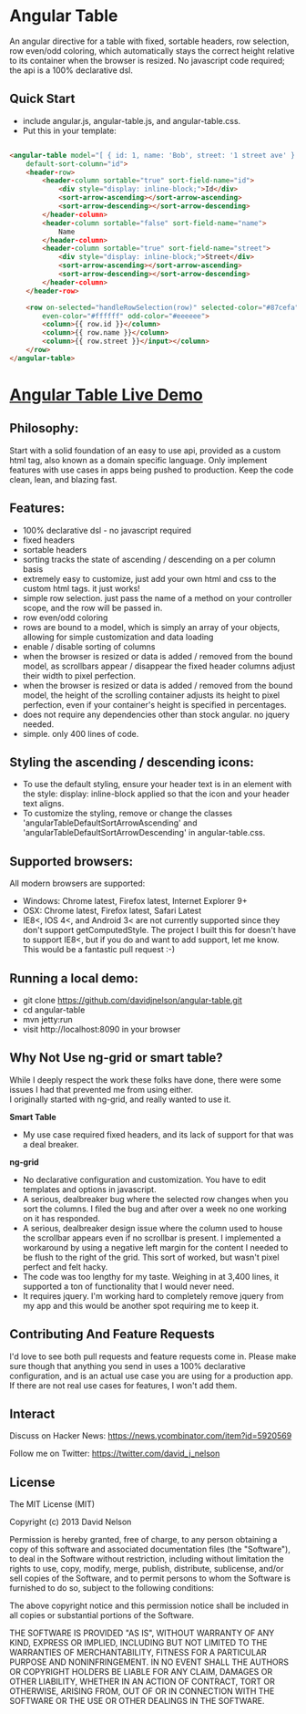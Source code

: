 Angular Table
=============

An angular directive for a table with fixed, sortable headers, row selection, row even/odd coloring, 
which automatically stays the correct height relative to its container when the browser is resized. 
No javascript code required; the api is a 100% declarative dsl.

Quick Start
-----------

* include angular.js, angular-table.js, and angular-table.css.
* Put this in your template: 

```html

<angular-table model="[ { id: 1, name: 'Bob', street: '1 street ave' } ]" 
    default-sort-column="id">
    <header-row>
        <header-column sortable="true" sort-field-name="id">
            <div style="display: inline-block;">Id</div>
            <sort-arrow-ascending></sort-arrow-ascending>
            <sort-arrow-descending></sort-arrow-descending>
        </header-column>
        <header-column sortable="false" sort-field-name="name">
            Name
        </header-column>
        <header-column sortable="true" sort-field-name="street">
            <div style="display: inline-block;">Street</div>
            <sort-arrow-ascending></sort-arrow-ascending>
            <sort-arrow-descending></sort-arrow-descending>
        </header-column>
    </header-row>

    <row on-selected="handleRowSelection(row)" selected-color="#87cefa" 
        even-color="#ffffff" odd-color="#eeeeee">
        <column>{{ row.id }}</column>
        <column>{{ row.name }}</column>
        <column>{{ row.street }}</input></column>
    </row>
</angular-table>

```

# [Angular Table Live Demo](http://angulartable.com/demo/index.html)

Philosophy:
-----------

Start with a solid foundation of an easy to use api, provided as a custom html tag, also known as a 
domain specific language.  Only implement features with use cases in apps being pushed to production.  Keep the
code clean, lean, and blazing fast.

Features:
---------

* 100% declarative dsl - no javascript required
* fixed headers
* sortable headers
* sorting tracks the state of ascending / descending on a per column basis
* extremely easy to customize, just add your own html and css to the custom html tags.  it just works!
* simple row selection.  just pass the name of a method on your controller scope, and the row will be passed in.
* row even/odd coloring
* rows are bound to a model, which is simply an array of your objects, allowing for simple customization 
and data loading
* enable / disable sorting of columns
* when the browser is resized or data is added / removed from the bound model, as scrollbars appear / disappear 
the fixed header columns adjust their width to pixel perfection.
* when the browser is resized or data is added / removed from the bound model, the height of the scrolling
container adjusts its height to pixel perfection, even if your container's height is specified in percentages.
* does not require any dependencies other than stock angular.  no jquery needed.
* simple.  only 400 lines of code.

Styling the ascending / descending icons:
-----------------------------------------

* To use the default styling, ensure your header text is in an element with the style:  display: inline-block applied
so that the icon and your header text aligns.
* To customize the styling, remove or change the classes 'angularTableDefaultSortArrowAscending' and
'angularTableDefaultSortArrowDescending' in angular-table.css.

Supported browsers:
-------------------
All modern browsers are supported: 
* Windows: Chrome latest, Firefox latest, Internet Explorer 9+
* OSX: Chrome latest, Firefox latest, Safari Latest
* IE8<, IOS 4<, and Android 3< are not currently supported since they don't support getComputedStyle.  The project I 
built this for doesn't have to support IE8<, but if you do and want to add support, let me know.  This would be a 
fantastic pull request :-)

Running a local demo:
---------------------
* git clone https://github.com/davidjnelson/angular-table.git
* cd angular-table
* mvn jetty:run
* visit http://localhost:8090 in your browser

Why Not Use ng-grid or smart table?
-----------------------------------

While I deeply respect the work these folks have done, there were some issues I had that prevented me from using either.  
I originally started with ng-grid, and really wanted to use it.

**Smart Table**

* My use case required fixed headers, and its lack of support for that was a deal breaker.

**ng-grid**

* No declarative configuration and customization.  You have to edit templates and options in javascript.
* A serious, dealbreaker bug where the selected row changes when you sort the columns.  I filed the bug
and after over a week no one working on it has responded.
* A serious, dealbreaker design issue where the column used to house the scrollbar appears even if no scrollbar is present.
I implemented a workaround by using a negative left margin for the content I needed to be flush to the right of the grid.
This sort of worked, but wasn't pixel perfect and felt hacky.
* The code was too lengthy for my taste.  Weighing in at 3,400 lines, it supported a ton of 
functionality that I would never need.
* It requires jquery.  I'm working hard to completely remove jquery from my app and this would be another
spot requiring me to keep it.

Contributing And Feature Requests
---------------------------------

I'd love to see both pull requests and feature requests come in.  Please make sure though that anything you send in uses a 100%
declarative configuration, and is an actual use case you are using for a production app.  If there are not real 
use cases for features, I won't add them.

Interact
--------

Discuss on Hacker News:
https://news.ycombinator.com/item?id=5920569

Follow me on Twitter:
https://twitter.com/david_j_nelson

License
-------

The MIT License (MIT)

Copyright (c) 2013 David Nelson

Permission is hereby granted, free of charge, to any person obtaining a copy
of this software and associated documentation files (the "Software"), to deal
in the Software without restriction, including without limitation the rights
to use, copy, modify, merge, publish, distribute, sublicense, and/or sell
copies of the Software, and to permit persons to whom the Software is
furnished to do so, subject to the following conditions:

The above copyright notice and this permission notice shall be included in
all copies or substantial portions of the Software.

THE SOFTWARE IS PROVIDED "AS IS", WITHOUT WARRANTY OF ANY KIND, EXPRESS OR
IMPLIED, INCLUDING BUT NOT LIMITED TO THE WARRANTIES OF MERCHANTABILITY,
FITNESS FOR A PARTICULAR PURPOSE AND NONINFRINGEMENT. IN NO EVENT SHALL THE
AUTHORS OR COPYRIGHT HOLDERS BE LIABLE FOR ANY CLAIM, DAMAGES OR OTHER
LIABILITY, WHETHER IN AN ACTION OF CONTRACT, TORT OR OTHERWISE, ARISING FROM,
OUT OF OR IN CONNECTION WITH THE SOFTWARE OR THE USE OR OTHER DEALINGS IN
THE SOFTWARE.
